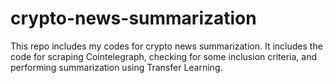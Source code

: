 # crypto-news-summarization
This repo includes my codes for crypto news summarization. 
It includes the code for scraping Cointelegraph, checking for some inclusion criteria, 
and performing summarization using Transfer Learning.
